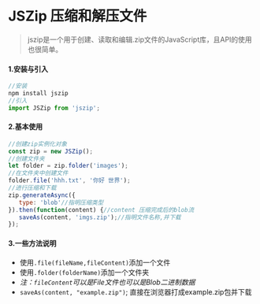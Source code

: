 # JSZip 压缩和解压文件

> jszip是一个用于创建、读取和编辑.zip文件的JavaScript库，且API的使用也很简单。

#### 1.安装与引入

```js
//安装
npm install jszip
//引入
import JSZip from 'jszip';
```

#### 2.基本使用

```js
//创建zip实例化对象
const zip = new JSZip();
//创建文件夹
let folder = zip.folder('images');
//在文件夹中创建文件
folder.file('hhh.txt', '你好 世界');
//进行压缩和下载
zip.generateAsync({
   type: 'blob'//指明压缩类型
}).then(function(content) {//content 压缩完成后的blob流
   saveAs(content, 'imgs.zip');//指明文件名称,并下载
});
```

#### 3.一些方法说明

- 使用`.file(fileName,fileContent)`添加一个文件
- 使用`.folder(folderName)`添加一个文件夹
- *注：`fileContent`可以是File文件也可以是Blob二进制数据*
- `saveAs(content, "example.zip")`; 直接在浏览器打成example.zip包并下载

